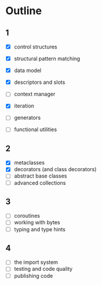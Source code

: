 # Outline

## 1

* [x] control structures
* [x] structural pattern matching
* [x] data model
* [x] descriptors and slots
* [ ] context manager
* [x] iteration
* [ ] generators
* [ ] functional utilities


## 2

* [x] metaclasses
* [x] decorators (and class decorators)
* [ ] abstract base classes
* [ ] advanced collections

## 3

* [ ] coroutines
* [ ] working with bytes
* [ ] typing and type hints

## 4

* [ ] the import system
* [ ] testing and code quality
* [ ] publishing code
